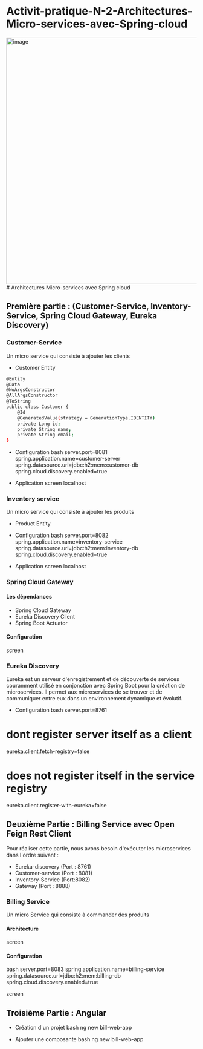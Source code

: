# Activit-pratique-N-2-Architectures-Micro-services-avec-Spring-cloud
<img width="652" alt="image" src="https://github.com/Userkaoutar/Activit-pratique-N-2-Architectures-Micro-services-avec-Spring-cloud/assets/101696114/d301ccb7-9aeb-43d2-814c-c477a3f8c60b">
#  Architectures Micro-services avec Spring cloud

## Première partie : (Customer-Service, Inventory-Service, Spring Cloud Gateway, Eureka Discovery)

### Customer-Service
Un micro service qui consiste à ajouter les clients
- Customer Entity
```bash
@Entity
@Data
@NoArgsConstructor
@AllArgsConstructor
@ToString
public class Customer {
    @Id
    @GeneratedValue(strategy = GenerationType.IDENTITY)
    private Long id;
    private String name;
    private String email;
}
```
- Configuration 
bash
server.port=8081
spring.application.name=customer-server
spring.datasource.url=jdbc:h2:mem:customer-db
spring.cloud.discovery.enabled=true

- Application
screen localhost

### Inventory service
Un micro service qui consiste à ajouter les produits

- Product Entity
- Configuration
bash
server.port=8082
spring.application.name=inventory-service
spring.datasource.url=jdbc:h2:mem:inventory-db
spring.cloud.discovery.enabled=true

- Application
screen localhost

### Spring Cloud Gateway
#### Les dépendances 
- Spring Cloud Gateway
- Eureka Discovery Client
- Spring Boot Actuator
#### Configuration
screen

### Eureka Discovery
Eureka est un serveur d'enregistrement et de découverte de services couramment utilisé en conjonction avec Spring Boot pour la création de microservices. Il permet aux microservices de se trouver et de communiquer entre eux dans un environnement dynamique et évolutif.
- Configuration
bash
server.port=8761

# dont register server itself as a client
eureka.client.fetch-registry=false

# does not register itself in the service registry
eureka.client.register-with-eureka=false

## Deuxième Partie : Billing Service avec Open Feign Rest Client
Pour réaliser cette partie, nous avons besoin d'exécuter les microservices dans l'ordre suivant :

- Eureka-discovery (Port : 8761)
- Customer-service (Port : 8081)
- Inventory-Service (Port:8082)
- Gateway (Port : 8888)
### Billing Service
 Un micro Service qui consiste à commander des produits
#### Architecture
screen

#### Configuration
bash
server.port=8083
spring.application.name=billing-service
spring.datasource.url=jdbc:h2:mem:billing-db
spring.cloud.discovery.enabled=true

screen

## Troisième Partie : Angular
- Création d'un projet
 bash
 ng new bill-web-app
 
 - Ajouter une composante
 bash
 ng new bill-web-app

